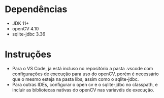 # Dependências
- JDK 11+
- openCV 4.10
- sqlite-jdbc 3.36

# Instruções
- Para o VS Code, ja está incluso no repositório a pasta .vscode com configurações de execução para uso do openCV, porém é necessário que o mesmo esteja na pasta libs, assim como o sqlite-jdbc.
- Para outras IDEs, configurar o open cv e o sqlite-jdbc no classpath, e incluir as bibliotecas nativas do openCV nas variavéis de execução.

